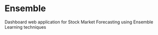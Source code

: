 # Ensemble
Dashboard web application for Stock Market Forecasting using Ensemble Learning techniques
